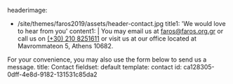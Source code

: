 headerimage:
  - /site/themes/faros2019/assets/header-contact.jpg
title1: 'We would love to hear from you'
content1: |
  You may email us at [faros@faros.org.gr](mailto://faros@faros.org.gr) or call us on [(+30) 210 8251611](tel://+302108251611) or visit us at our office located at Mavrommateon 5, Athens 10682.
  
  For your convenience, you may also use the form below to send us a message.
title: Contact
fieldset: default
template: contact
id: ca128305-0dff-4e8d-9182-131531c85da2
